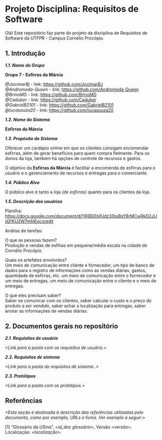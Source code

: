 
# Projeto Disciplina: Requisitos de Software

Olá! Este repositório faz parte do projeto da disciplina de Requisitos de Software da UTFPR - Campus Cornélio Procópio. 

## 1. Introdução

***1.1.  Nome do Grupo***

**Grupo 7 - Esfirras da Márcia**

*@JocimarBj* - link: https://github.com/JocimarBJ  
*@Andromeda-Queen* - link: https://github.com/Andromeda-Queen  
*@BrinoMD* - link: https://github.com/BrinoMD  
*@Caduber* - link: https://github.com/Caduber  
*@GabrielB2101* - link: https://github.com/GabrielB2101  
*@lucasouza20* - link: https://github.com/lucasouza20  

***1.2.  Nome do Sistema***

**Esfirras da Márcia**

***1.3.  Propósito do Sistema***

Oferecer um cardápio online em que os clientes consigam encomendar esfirras, além de gerar benefícios para quem compra fielmente. Para os donos da loja, também há opções de controle de recursos e gastos.

O objetivo da **Esfirras da Márcia** é facilitar a encomenda de esfirras para o usuário e o gerenciamento de recursos e entregas para o comerciante. 

***1.4.  Público Alvo***

O público alvo é tanto a loja *(de esfirras)* quanto para os clientes da loja.

***1.5. Descrição dos usuários***

Planilha:
https://docs.google.com/document/d/11KBDEbPJdz3StuBsYBrMCwRkD2JUd2fKU2W7mhlEpco/edit

  
Análise de tarefas:  

O que as pessoas fazem?  
Produção e vendas de esfihas em pequena/média escala na cidade de Cornélio Procópio.  

Quais os artefatos envolvidos?  
Um meio de comunicação entre cliente e fornecedor, um tipo de banco de dados para o registro de informações como as vendas diárias, gastos, quantidade de esfirras, etc. 
um meio de comunicação entre o fornecedor e um meio de entregas, um meio de comunicação entre o cliente e o meio de entregas.  

O que eles precisam saber?  
Saber se comunicar com os clientes, saber calcular o custo e o preço do produto a ser vendido, saber achar a localização para entregas, saber anotar as informações de vendas diárias.  





## 2. Documentos gerais no repositório

***2.1. Requisitos de usuário***

*<Link para a pasta com os requisitos de usuário.>*

***2.2. Requisitos de sistema***

*<Link para a pasta de requisitos de sistema .>*

***2.3. Protótipos***

*<Link para a pasta com os protótipos.>*

## Referências

*<Esta seção é destinada à descrição das referências utilizadas pelo documento, como por exemplo, URLs e livros. Ver exemplo a seguir:>*

[1] “Glossário da _USina_”, <_id_doc glossário_>, Versão <_versão_>. Localização: <_localização_>.
